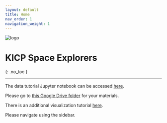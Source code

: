 ```yaml
---
layout: default
title: Home
nav_order: 1
navigation_weight: 1
---
```


![logo](https://d3qi0qp55mx5f5.cloudfront.net/shared-resources/i/template/uc_wordmark_hires.gif)

# KICP Space Explorers
{: .no_toc }

---

The data tutorial Jupyter notebook can be accessed [here](https://colab.research.google.com/drive/1VF5TSR_l1g4FFP1IN32L6fmt1QDEieUM).

Please go to [this Google Drive folder](https://drive.google.com/drive/folders/1_Lsed7CVe53qv8opiHIdpJsKfLHoPHBn?usp=sharing) for your materials.

There is an additional visualization tutorial [here](https://drive.google.com/open?id=1PZ2zw9PS1HA80Cnt7GLWFXpLsC4RjpX8).

Please navigate using the sidebar.
